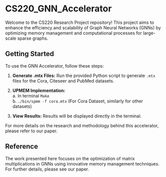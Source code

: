 # CS220_GNN_Accelerator

Welcome to the CS220 Research Project repository! This project aims to enhance the efficiency and scalability of Graph Neural Networks (GNNs) by optimizing memory management and computational processes for large-scale sparse graphs.

## Getting Started

To use the GNN Accelerator, follow these steps:

1. **Generate .mtx Files:**
   Run the provided Python script to generate `.mtx` files for the Cora, Citeseer and PubMed datasets.

2. **UPMEM Implementation:**
   <br>a. In terminal `Make`
   <br>b. `./bin/spmm -f cora.mtx` (For Cora Dataset, similarly for other datasets)

4. **View Results:**
   Results will be displayed directly in the terminal.

For more details on the research and methodology behind this accelerator, please refer to our paper.

## Reference
The work presented here focuses on the optimization of matrix multiplications in GNNs using innovative memory management techniques. For further details, please see our paper.
